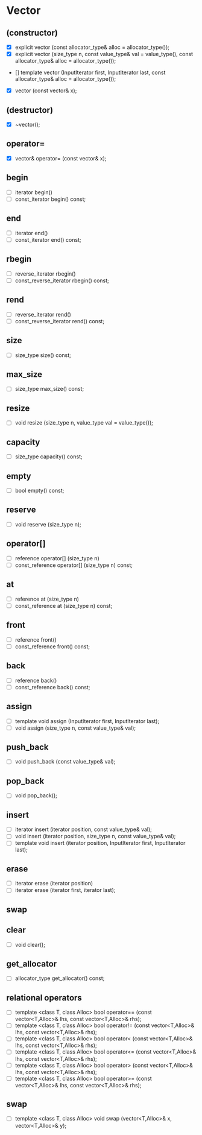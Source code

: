 # Vector
## (constructor)
- [x] explicit vector (const allocator_type& alloc = allocator_type());
- [x] explicit vector (size_type n, const value_type& val = value_type(), const allocator_type& alloc = allocator_type());
- [] template <class InputIterator> vector (InputIterator first, InputIterator last, const allocator_type& alloc = allocator_type());
- [x] vector (const vector& x);
## (destructor)
- [x] ~vector();
## operator=
- [x] vector& operator= (const vector& x);
## begin
- [ ] iterator begin()
- [ ] const_iterator begin() const;
## end
- [ ] iterator end()
- [ ] const_iterator end() const;
## rbegin
- [ ] reverse_iterator rbegin()
- [ ] const_reverse_iterator rbegin() const;
## rend
- [ ] reverse_iterator rend()
- [ ] const_reverse_iterator rend() const;
## size
- [ ] size_type size() const;
## max_size
- [ ] size_type max_size() const;
## resize
- [ ] void resize (size_type n, value_type val = value_type());
## capacity
- [ ] size_type capacity() const;
## empty
- [ ] bool empty() const;
## reserve
- [ ] void reserve (size_type n);
## operator[]
- [ ] reference operator[] (size_type n)
- [ ] const_reference operator[] (size_type n) const;
## at
- [ ] reference at (size_type n)
- [ ] const_reference at (size_type n) const;
## front
- [ ] reference front()
- [ ] const_reference front() const;
## back
- [ ] reference back()
- [ ] const_reference back() const;
## assign
- [ ] template <class InputIterator> void assign (InputIterator first, InputIterator last);
- [ ] void assign (size_type n, const value_type& val);
## push_back
- [ ] void push_back (const value_type& val);
## pop_back
- [ ] void pop_back();
## insert
- [ ] iterator insert (iterator position, const value_type& val);
- [ ] void insert (iterator position, size_type n, const value_type& val);
- [ ] template <class InputIterator> void insert (iterator position, InputIterator first, InputIterator last);
## erase
- [ ] iterator erase (iterator position)
- [ ] iterator erase (iterator first, iterator last);
## swap
## clear
- [ ] void clear();
## get_allocator
- [ ] allocator_type get_allocator() const;
## relational operators
- [ ] template <class T, class Alloc> bool operator== (const vector<T,Alloc>& lhs, const vector<T,Alloc>& rhs);
- [ ] template <class T, class Alloc> bool operator!= (const vector<T,Alloc>& lhs, const vector<T,Alloc>& rhs);
- [ ] template <class T, class Alloc> bool operator< (const vector<T,Alloc>& lhs, const vector<T,Alloc>& rhs);
- [ ] template <class T, class Alloc> bool operator<= (const vector<T,Alloc>& lhs, const vector<T,Alloc>& rhs);
- [ ] template <class T, class Alloc> bool operator> (const vector<T,Alloc>& lhs, const vector<T,Alloc>& rhs);
- [ ] template <class T, class Alloc> bool operator>= (const vector<T,Alloc>& lhs, const vector<T,Alloc>& rhs);
## swap
- [ ] template <class T, class Alloc> void swap (vector<T,Alloc>& x, vector<T,Alloc>& y);
